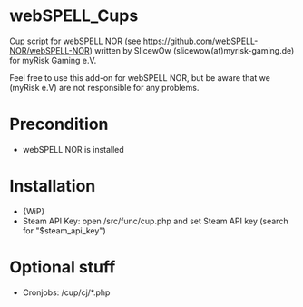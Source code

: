 # webSPELL_Cups
Cup script for webSPELL NOR (see https://github.com/webSPELL-NOR/webSPELL-NOR) written by SlicewOw (slicewow(at)myrisk-gaming.de) for myRisk Gaming e.V.

Feel free to use this add-on for webSPELL NOR, but be aware that we (myRisk e.V) are not responsible for any problems.

# Precondition

* webSPELL NOR is installed

# Installation
* {WiP}
* Steam API Key: open /src/func/cup.php and set Steam API key (search for "$steam_api_key")

# Optional stuff

* Cronjobs: /cup/cj/*.php

